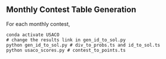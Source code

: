 ## Monthly Contest Table Generation

For each monthly contest,

```
conda activate USACO
# change the results link in gen_id_to_sol.py
python gen_id_to_sol.py # div_to_probs.ts and id_to_sol.ts
python usaco_scores.py # contest_to_points.ts
```
